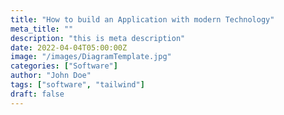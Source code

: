```yaml
---
title: "How to build an Application with modern Technology"
meta_title: ""
description: "this is meta description"
date: 2022-04-04T05:00:00Z
image: "/images/DiagramTemplate.jpg"
categories: ["Software"]
author: "John Doe"
tags: ["software", "tailwind"]
draft: false
---
```

